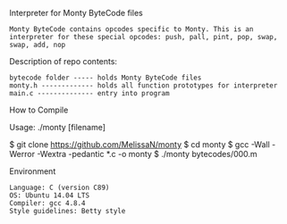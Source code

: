 Interpreter for Monty ByteCode files

    Monty ByteCode contains opcodes specific to Monty. This is an interpreter for these special opcodes: push, pall, pint, pop, swap, swap, add, nop

Description of repo contents:

    bytecode folder ----- holds Monty ByteCode files
    monty.h ------------- holds all function prototypes for interpreter
    main.c -------------- entry into program

How to Compile

Usage: ./monty [filename]

$ git clone https://github.com/MelissaN/monty
$ cd monty
$ gcc -Wall -Werror -Wextra -pedantic *.c -o monty
$ ./monty bytecodes/000.m

Environment

    Language: C (version C89)
    OS: Ubuntu 14.04 LTS
    Compiler: gcc 4.8.4
    Style guidelines: Betty style


